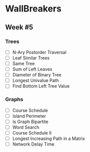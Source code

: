 # WallBreakers

## Week #5

### Trees
- [ ] N-Ary Postorder Traversal
- [ ] Leaf Similar Trees
- [ ] Same Tree
- [ ] Sum of Left Leaves
- [ ] Diameter of Binary Tree
- [ ] Longest Univalue Path
- [ ] Find Bottom Left Tree Value

### Graphs
- [ ] Course Schedule
- [ ] Island Perimeter
- [ ] Is Graph Bipartite
- [ ] Word Search
- [ ] Course Schedule II
- [ ] Longest Increasing Path in a Matrix
- [ ] Network Delay Time
